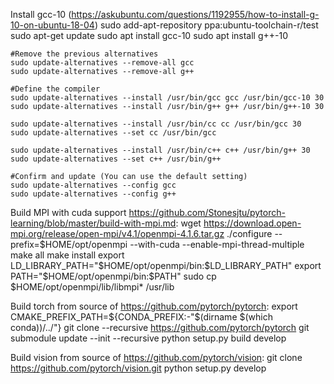 Install gcc-10 (https://askubuntu.com/questions/1192955/how-to-install-g-10-on-ubuntu-18-04)
    <!-- ln -s /usr/bin/gcc-10 /usr/bin/gcc -->
    sudo add-apt-repository ppa:ubuntu-toolchain-r/test
    sudo apt-get update
    sudo apt install gcc-10
    sudo apt install g++-10

    #Remove the previous alternatives
    sudo update-alternatives --remove-all gcc
    sudo update-alternatives --remove-all g++

    #Define the compiler
    sudo update-alternatives --install /usr/bin/gcc gcc /usr/bin/gcc-10 30
    sudo update-alternatives --install /usr/bin/g++ g++ /usr/bin/g++-10 30

    sudo update-alternatives --install /usr/bin/cc cc /usr/bin/gcc 30
    sudo update-alternatives --set cc /usr/bin/gcc

    sudo update-alternatives --install /usr/bin/c++ c++ /usr/bin/g++ 30
    sudo update-alternatives --set c++ /usr/bin/g++

    #Confirm and update (You can use the default setting)
    sudo update-alternatives --config gcc
    sudo update-alternatives --config g++

Build MPI with cuda support https://github.com/Stonesjtu/pytorch-learning/blob/master/build-with-mpi.md: 
    wget https://download.open-mpi.org/release/open-mpi/v4.1/openmpi-4.1.6.tar.gz
    ./configure --prefix=$HOME/opt/openmpi --with-cuda --enable-mpi-thread-multiple 
    make all
    make install
    export LD_LIBRARY_PATH="$HOME/opt/openmpi/bin:$LD_LIBRARY_PATH"
    export PATH="$HOME/opt/openmpi/bin:$PATH"
    sudo cp $HOME/opt/openmpi/lib/libmpi* /usr/lib

Build torch from source of https://github.com/pytorch/pytorch:
    export CMAKE_PREFIX_PATH=${CONDA_PREFIX:-"$(dirname $(which conda))/../"}
    git clone --recursive https://github.com/pytorch/pytorch
    git submodule update --init --recursive
    python setup.py build develop

Build vision from source of https://github.com/pytorch/vision:
    git clone https://github.com/pytorch/vision.git
    python setup.py develop
    
